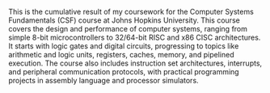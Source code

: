 This is the cumulative result of my coursework for the Computer Systems Fundamentals (CSF) course at Johns Hopkins University. This course covers the design and performance of computer systems, ranging from simple 8-bit microcontrollers to 32/64-bit RISC and x86 CISC architectures. It starts with logic gates and digital circuits, progressing to topics like arithmetic and logic units, registers, caches, memory, and pipelined execution. The course also includes instruction set architectures, interrupts, and peripheral communication protocols, with practical programming projects in assembly language and processor simulators.  
